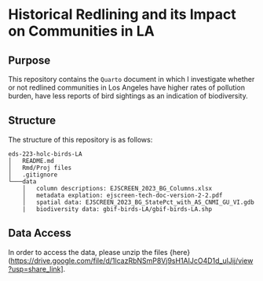 # Historical Redlining and its Impact on Communities in LA


## Purpose

This repository contains the `Quarto` document in which I investigate whether or not redlined communities in Los Angeles have higher rates of pollution burden, have less reports of bird sightings as an indication of biodiversity. 

## Structure 

The structure of this repository is as follows:
```
eds-223-holc-birds-LA
│   README.md
│   Rmd/Proj files    
│   .gitignore
└───data
    │   column descriptions: EJSCREEN_2023_BG_Columns.xlsx
    │   metadata explation: ejscreen-tech-doc-version-2-2.pdf
    │   spatial data: EJSCREEN_2023_BG_StatePct_with_AS_CNMI_GU_VI.gdb
    |   biodiversity data: gbif-birds-LA/gbif-birds-LA.shp
```
## Data Access

In order to access the data, please unzip the files {here} (https://drive.google.com/file/d/1lcazRbNSmP8Vj9sH1AIJcO4D1d_ulJij/view?usp=share_link]. 
